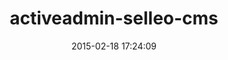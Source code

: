 ---
layout: post
title:  "activeadmin-selleo-cms"
repo:   "aossowski/activeadmin-selleo-cms"
date:   2015-02-18 17:24:09
gemurl: https://github.com/aossowski/activeadmin-selleo-cms
---